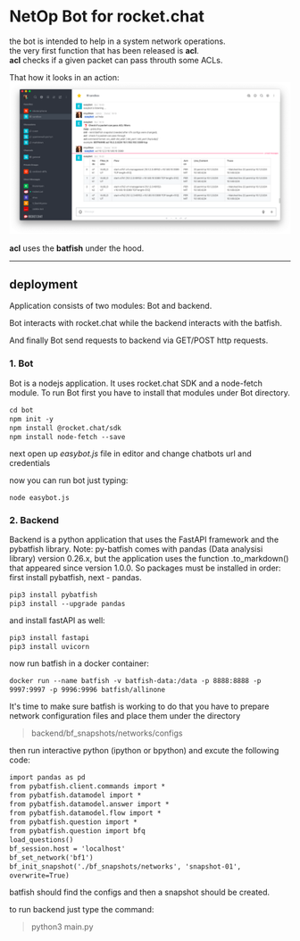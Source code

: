 # NetOp Bot for rocket.chat

the bot is intended to help in a system network operations.  
the very first function that has been released is **acl**.  
**acl** checks if a given packet can pass throuth some ACLs. 

That how it looks in an action:  
![img](docs/rocket.bot.check.acl.png)

**acl** uses the **batfish** under the hood.

----

## deployment

Application consists of two modules: Bot and backend.

Bot interacts with rocket.chat while the backend interacts with the batfish.

And finally Bot send requests to backend via GET/POST http requests.

### 1. Bot 

Bot is a nodejs application. It uses rocket.chat SDK and a node-fetch module. To run Bot first you have to install that modules under Bot directory.

```
cd bot
npm init -y
npm install @rocket.chat/sdk
npm install node-fetch --save
```
next open up *easybot.js* file in editor and change chatbots url and credentials

now you can run bot just typing:
```
node easybot.js
```

### 2. Backend

Backend is a python application that uses the FastAPI framework and the pybatfish library. 
Note: py-batfish comes with pandas (Data analysisi library) version 0.26.x, but the application uses the function .to_markdown() that appeared since version 1.0.0. So packages must be installed in order: first install pybatfish, next - pandas.

```
pip3 install pybatfish
pip3 install --upgrade pandas
```
and install fastAPI as well:
```
pip3 install fastapi
pip3 install uvicorn
```
now run batfish in a docker container:
```
docker run --name batfish -v batfish-data:/data -p 8888:8888 -p 9997:9997 -p 9996:9996 batfish/allinone
```

It's time to make sure batfish is working 
to do that you have to prepare network configuration files and place them under the directory
> backend/bf_snapshots/networks/configs

then run interactive python (ipython or bpython) and excute the following code:
```
import pandas as pd
from pybatfish.client.commands import *
from pybatfish.datamodel import *
from pybatfish.datamodel.answer import *
from pybatfish.datamodel.flow import *
from pybatfish.question import *
from pybatfish.question import bfq
load_questions()
bf_session.host = 'localhost'
bf_set_network('bf1')
bf_init_snapshot('./bf_snapshots/networks', 'snapshot-01', overwrite=True)
```

batfish should find the configs and then a snapshot should be created.

to run backend just type the command:
> python3 main.py
